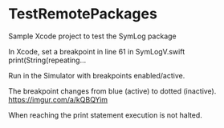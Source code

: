 # TestRemotePackages
Sample Xcode project to test the SymLog package

In Xcode, set a breakpoint in line 61 in SymLogV.swift    print(String(repeating...

Run in the Simulator with breakpoints enabled/active.

The breakpoint changes from blue (active) to dotted (inactive).
https://imgur.com/a/kQBQYim

When reaching the print statement execution is not halted.
